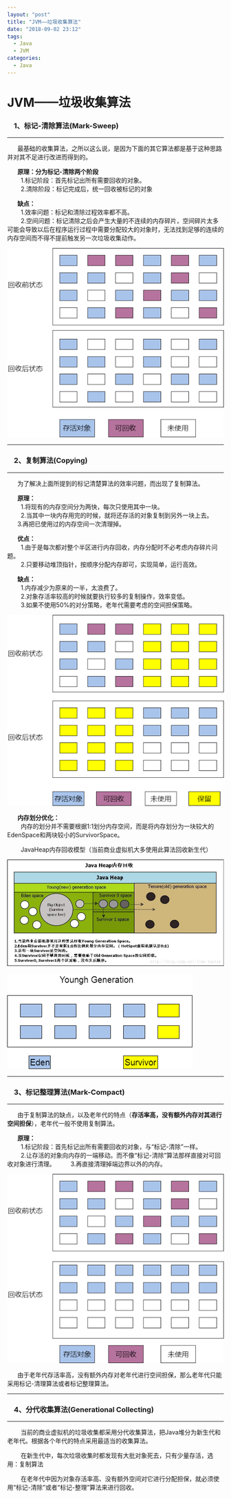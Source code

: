 ```yaml
---
layout: "post"
title: "JVM——垃圾收集算法"
date: "2018-09-02 23:12"
tags:
  - Java
  - JVM
categories:
  - Java
---
```


# JVM——垃圾收集算法


### &nbsp; &nbsp;&nbsp;1、标记-清除算法(Mark-Sweep)
------
&nbsp; &nbsp;&nbsp;&nbsp;&nbsp;最基础的收集算法，之所以这么说，是因为下面的其它算法都是基于这种思路并对其不足进行改进而得到的。

&nbsp; &nbsp;&nbsp;&nbsp;&nbsp;**原理：分为标记-清除两个阶段**<br/>
&nbsp; &nbsp;&nbsp;&nbsp;&nbsp;&nbsp;&nbsp;1.标记阶段：首先标记出所有需要回收的对象。<br/>
&nbsp; &nbsp;&nbsp;&nbsp;&nbsp;&nbsp;&nbsp;2.清除阶段：标记完成后，统一回收被标记的对象
<!--more-->
&nbsp; &nbsp;&nbsp;&nbsp;&nbsp;**缺点：**<br/>
&nbsp; &nbsp;&nbsp;&nbsp;&nbsp;&nbsp;&nbsp;1.效率问题：标记和清除过程效率都不高。<br/>
&nbsp; &nbsp;&nbsp;&nbsp;&nbsp;&nbsp;&nbsp;2.空间问题：标记清除之后会产生大量的不连续的内存碎片，空间碎片太多可能会导致以后在程序运行过程中需要分配较大的对象时，无法找到足够的连续的内存空间而不得不提前触发另一次垃圾收集动作。<br/>

![Mark-Sweep.png](/images/Mark-Sweep.png)



------
### &nbsp; &nbsp;&nbsp;2、复制算法(Copying)
------


&nbsp; &nbsp;&nbsp;&nbsp;&nbsp;为了解决上面所提到的标记清楚算法的效率问题，而出现了复制算法。

&nbsp; &nbsp;&nbsp;&nbsp;&nbsp;**原理：**<br/>
&nbsp; &nbsp;&nbsp;&nbsp;&nbsp;&nbsp;&nbsp;1.将现有的内存空间分为两快，每次只使用其中一块。<br/>
&nbsp; &nbsp;&nbsp;&nbsp;&nbsp;&nbsp;&nbsp;2.当其中一块内存用完的时候，就将还存活的对象复制到另外一块上去。
&nbsp; &nbsp;&nbsp;&nbsp;&nbsp;&nbsp;&nbsp;3.再把已使用过的内存空间一次清理掉。


&nbsp; &nbsp;&nbsp;&nbsp;&nbsp;**优点：**<br/>
&nbsp; &nbsp;&nbsp;&nbsp;&nbsp;&nbsp;&nbsp;1.由于是每次都对整个半区进行内存回收，内存分配时不必考虑内存碎片问题。<br/>
&nbsp; &nbsp;&nbsp;&nbsp;&nbsp;&nbsp;&nbsp;2.只要移动堆顶指针，按顺序分配内存即可，实现简单，运行高效。<br/>


&nbsp; &nbsp;&nbsp;&nbsp;&nbsp;**缺点：**<br/>
&nbsp; &nbsp;&nbsp;&nbsp;&nbsp;&nbsp;&nbsp;1.内存减少为原来的一半，太浪费了。<br/>
&nbsp; &nbsp;&nbsp;&nbsp;&nbsp;&nbsp;&nbsp;2.对象存活率较高的时候就要执行较多的复制操作，效率变低。<br/>
&nbsp; &nbsp;&nbsp;&nbsp;&nbsp;&nbsp;&nbsp;3.如果不使用50%的对分策略，老年代需要考虑的空间担保策略。<br/>

![Copying.png](/images/Copying.png)



&nbsp; &nbsp;&nbsp;&nbsp;&nbsp;**内存划分优化：**<br/>
&nbsp; &nbsp;&nbsp;&nbsp;&nbsp;&nbsp;&nbsp;内存的划分并不需要根据1:1划分内存空间，而是将内存划分为一块较大的EdenSpace和两块较小的SurvivorSpace。

&nbsp; &nbsp;&nbsp;&nbsp;&nbsp;&nbsp;&nbsp;JavaHeap内存回收模型（当前商业虚拟机大多使用此算法回收新生代）


![Copy-algorithm](/images/Copy-algorithm.png)

![eden-survivor](/images/eden-survivor.png)



------
### &nbsp; &nbsp;&nbsp;3、标记整理算法(Mark-Compact)
------


&nbsp; &nbsp;&nbsp;&nbsp;&nbsp;由于复制算法的缺点，以及老年代的特点（**存活率高，没有额外内存对其进行空间担保**），老年代一般不使用复制算法。

&nbsp; &nbsp;&nbsp;&nbsp;&nbsp;**原理：**<br/>
&nbsp; &nbsp;&nbsp;&nbsp;&nbsp;&nbsp;&nbsp;1.标记阶段：首先标记出所有需要回收的对象，与“标记-清除”一样。<br/>
&nbsp; &nbsp;&nbsp;&nbsp;&nbsp;&nbsp;&nbsp;2.让存活的对象向内存的一端移动。而不像“标记-清除”算法那样直接对可回收对象进行清理。
&nbsp; &nbsp;&nbsp;&nbsp;&nbsp;&nbsp;&nbsp;3.再直接清理掉端边界以外的内存。



![Mark-Compact](/images/Mark-Compact.png)




&nbsp; &nbsp;&nbsp;&nbsp;&nbsp;由于老年代存活率高，没有额外内存对老年代进行空间担保，那么老年代只能采用标记-清理算法或者标记整理算法。　



------

### &nbsp; &nbsp;&nbsp;4、分代收集算法(Generational Collecting)
------
&nbsp; &nbsp;&nbsp;&nbsp;&nbsp;&nbsp;&nbsp;当前的商业虚拟机的垃圾收集都采用分代收集算法，把Java堆分为新生代和老年代。根据各个年代的特点采用最适当的收集算法。

&nbsp; &nbsp;&nbsp;&nbsp;&nbsp;&nbsp;&nbsp;在新生代中，每次垃圾收集时都发现有大批对象死去，只有少量存活，选用：复制算法

&nbsp; &nbsp;&nbsp;&nbsp;&nbsp;&nbsp;&nbsp;在老年代中因为对象存活率高、没有额外空间对它进行分配担保，就必须使用“标记-清除”或者“标记-整理”算法来进行回收。
